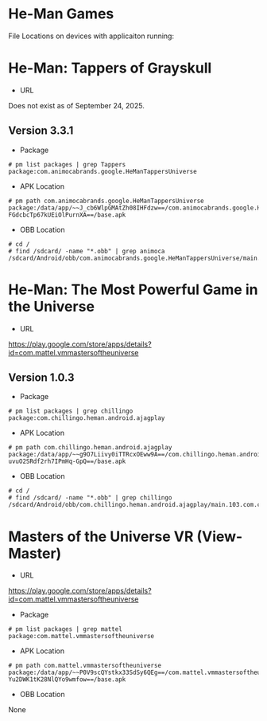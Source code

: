 # He-Man Games

File Locations on devices with applicaiton running:


# He-Man: Tappers of Grayskull


* URL


Does not exist as of September 24, 2025.


## Version 3.3.1

* Package

```
# pm list packages | grep Tappers
package:com.animocabrands.google.HeManTappersUniverse
```
* APK Location

```
# pm path com.animocabrands.google.HeManTappersUniverse
package:/data/app/~~J_cb6WlpGMAtZh08IHFdzw==/com.animocabrands.google.HeManTappersUniverse-FGdcbcTp67kUEiOlPurnXA==/base.apk
```

* OBB Location

```
# cd /
# find /sdcard/ -name "*.obb" | grep animoca
/sdcard/Android/obb/com.animocabrands.google.HeManTappersUniverse/main.258.com.animocabrands.google.HeManTappersUniverse.obb
```


# He-Man: The Most Powerful Game in the Universe

* URL

https://play.google.com/store/apps/details?id=com.mattel.vmmastersoftheuniverse

## Version 1.0.3

* Package

```
# pm list packages | grep chillingo
package:com.chillingo.heman.android.ajagplay
```

* APK Location

```
# pm path com.chillingo.heman.android.ajagplay
package:/data/app/~~g9O7Liivy0iTTRcxOEww9A==/com.chillingo.heman.android.ajagplay-uvuO2SRdf2rh7IPmHq-GpQ==/base.apk
```

* OBB Location

```
# cd /
# find /sdcard/ -name "*.obb" | grep chillingo
/sdcard/Android/obb/com.chillingo.heman.android.ajagplay/main.103.com.chillingo.heman.android.ajagplay.obb
```


# Masters of the Universe VR (View-Master)

* URL

https://play.google.com/store/apps/details?id=com.mattel.vmmastersoftheuniverse 

* Package

```
# pm list packages | grep mattel
package:com.mattel.vmmastersoftheuniverse
```

* APK Location

```
# pm path com.mattel.vmmastersoftheuniverse
package:/data/app/~~P0V9scQYstkx33SdSy6QEg==/com.mattel.vmmastersoftheuniverse-Yu2DWK1tK28NlQYo9wmfow==/base.apk
```

* OBB Location

None

